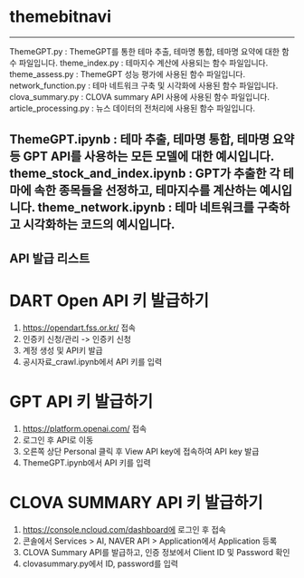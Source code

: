 # themebitnavi

---
ThemeGPT.py : ThemeGPT를 통한 테마 추출, 테마명 통합, 테마명 요약에 대한 함수 파일입니다.
theme_index.py : 테마지수 계산에 사용되는 함수 파일입니다.
theme_assess.py : ThemeGPT 성능 평가에 사용된 함수 파일입니다.
network_function.py : 테마 네트워크 구축 및 시각화에 사용된 함수 파일입니다.
clova_summary.py : CLOVA summary API 사용에 사용된 함수 파일입니다.
article_processing.py : 뉴스 데이터의 전처리에 사용된 함수 파일입니다.

ThemeGPT.ipynb : 테마 추출, 테마명 통합, 테마명 요약 등 GPT API를 사용하는 모든 모델에 대한 예시입니다.
theme_stock_and_index.ipynb : GPT가 추출한 각 테마에 속한 종목들을 선정하고, 테마지수를 계산하는 예시입니다.
theme_network.ipynb : 테마 네트워크를 구축하고 시각화하는 코드의 예시입니다.
---


## API 발급 리스트

# DART Open API 키 발급하기

1. https://opendart.fss.or.kr/ 접속 
2. 인증키 신청/관리 -> 인증키 신청
3. 계정 생성 및 API키 발급
4. 공시자료_crawl.ipynb에서 API 키를 입력

# GPT API 키 발급하기

1. https://platform.openai.com/ 접속
2. 로그인 후 API로 이동
3. 오른쪽 상단 Personal 클릭 후 View API key에 접속하여 API key 발급
4. ThemeGPT.ipynb에서 API 키를 입력

# CLOVA SUMMARY API 키 발급하기

1. https://console.ncloud.com/dashboard에 로그인 후 접속
2. 콘솔에서 Services > AI, NAVER API > Application에서 Application 등록
3. CLOVA Summary API를 발급하고, 인증 정보에서 Client ID 및 Password 확인
4. clovasummary.py에서 ID, password를 입력
